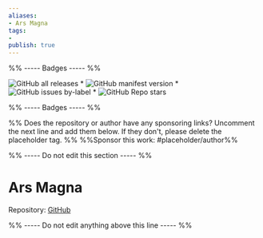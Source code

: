 ```yaml
---
aliases:
- Ars Magna
tags: 
- 
publish: true
---
```


%% ----- Badges ----- %%

![GitHub all releases](https://img.shields.io/github/downloads/mediapathic/obsidian-arsmagna-theme/total?color=573E7A&logo=github&style=for-the-badge) * ![GitHub manifest version](https://img.shields.io/github/manifest-json/v/mediapathic/obsidian-arsmagna-theme?color=573E7A&logo=github&style=for-the-badge) * ![GitHub issues by-label](https://img.shields.io/github/issues/mediapathic/obsidian-arsmagna-theme/help%20wanted?color=573E7A&logo=github&style=for-the-badge) * ![GitHub Repo stars](https://img.shields.io/github/stars/mediapathic/obsidian-arsmagna-theme?color=573E7A&logo=github&style=for-the-badge)

%% ----- Badges ----- %%

%% Does the repository or author have any sponsoring links? Uncomment the next line and add them below. If they don't, please delete the placeholder tag. %%
%%Sponsor this work: #placeholder/author%%

%% ----- Do not edit this section ----- %%

# Ars Magna

Repository: [GitHub](https://github.com/mediapathic/obsidian-arsmagna-theme)



%% ----- Do not edit anything above this line ----- %% 
